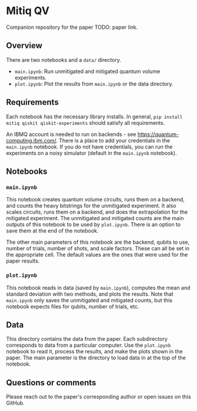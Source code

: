 # Mitiq QV

Companion repository for the paper TODO: paper link.

## Overview

There are two notebooks and a `data/` directory.

- `main.ipynb`: Run unmitigated and mitigated quantum volume experiments.
- `plot.ipynb`: Plot the results from `main.ipynb` or the data directory.

## Requirements

Each notebook has the necessary library installs. In general, `pip install mitiq qiskit qiskit-experiments` should satisfy all requirements.

An IBMQ account is needed to run on backends - see https://quantum-computing.ibm.com/. There is a place to add your credentials in the `main.ipynb` notebook. If you do not have credentials, you can run the experiments on a noisy simulator (default in the `main.ipynb` notebook).

## Notebooks

### `main.ipynb`

This notebook creates quantum volume circuits, runs them on a backend, and counts the heavy bitstrings for the unmitigated experiment. It also scales circuits, runs them on a backend, and does the extrapolation for the mitigated experiment. The unmitigated and mitigated counts are the main outputs of this notebook to be used by `plot.ipynb`. There is an option to save them at the end of the notebook.

The other main parameters of this notebook are the backend, qubits to use, number of trials, number of shots, and scale factors. These can all be set in the appropriate cell. The default values are the ones that were used for the paper results.

### `plot.ipynb`

This notebook reads in data (saved by `main.ipynb`), computes the mean and standard deviation with two methods, and plots the results. Note that `main.ipynb` only saves the unmitigated and mitigated counts, but this notebook expects files for qubits, number of trials, etc.

## Data

This directory contains the data from the paper. Each subdirectory corresponds to data from a particular computer. Use the `plot.ipynb` notebook to read it, process the results, and make the plots shown in the paper. The main parameter is the directory to load data in at the top of the notebook.

## Questions or comments

Please reach out to the paper's corresponding author or open issues on this GitHub.

